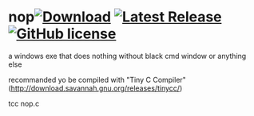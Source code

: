 # nop[![Download](https://img.shields.io/github/downloads/myfreeer/nop/total.svg)](https://github.com/myfreeer/nop/releases)    [![Latest Release](https://img.shields.io/github/release/myfreeer/nop.svg)](https://github.com/myfreeer/nop/releases/latest)    [![GitHub license](https://img.shields.io/github/license/myfreeer/nop.svg)](LICENSE) 
a windows exe that does nothing without black cmd window or anything else

recommanded yo be compiled with "Tiny C Compiler"(http://download.savannah.gnu.org/releases/tinycc/)

tcc nop.c
